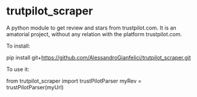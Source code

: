 # trutpilot_scraper
A python module to get review and stars from trustpilot.com. It is an amatorial project, without any relation with the platform trustpilot.com.


To install:

pip install git+https://github.com/AlessandroGianfelici/trutpilot_scraper.git

To use it:

from trutpilot_scraper import trustPilotParser
myRev = trustPilotParser(myUrl)
